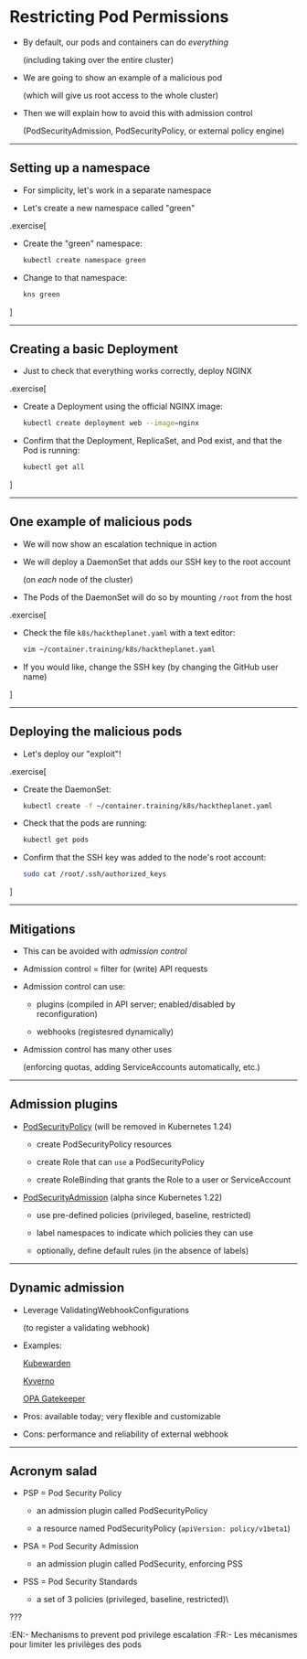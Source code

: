 # Restricting Pod Permissions

- By default, our pods and containers can do *everything*

  (including taking over the entire cluster)

- We are going to show an example of a malicious pod

  (which will give us root access to the whole cluster)

- Then we will explain how to avoid this with admission control

  (PodSecurityAdmission, PodSecurityPolicy, or external policy engine)

---

## Setting up a namespace

- For simplicity, let's work in a separate namespace

- Let's create a new namespace called "green"

.exercise[

- Create the "green" namespace:
  ```bash
  kubectl create namespace green
  ```

- Change to that namespace:
  ```bash
  kns green
  ```

]

---

## Creating a basic Deployment

- Just to check that everything works correctly, deploy NGINX

.exercise[

- Create a Deployment using the official NGINX image:
  ```bash
  kubectl create deployment web --image=nginx
  ```

- Confirm that the Deployment, ReplicaSet, and Pod exist, and that the Pod is running:
  ```bash
  kubectl get all
  ```

]

---

## One example of malicious pods

- We will now show an escalation technique in action

- We will deploy a DaemonSet that adds our SSH key to the root account

  (on *each* node of the cluster)

- The Pods of the DaemonSet will do so by mounting `/root` from the host

.exercise[

- Check the file `k8s/hacktheplanet.yaml` with a text editor:
  ```bash
  vim ~/container.training/k8s/hacktheplanet.yaml
  ```

- If you would like, change the SSH key (by changing the GitHub user name)

]

---

## Deploying the malicious pods

- Let's deploy our "exploit"!

.exercise[

- Create the DaemonSet:
  ```bash
  kubectl create -f ~/container.training/k8s/hacktheplanet.yaml
  ```

- Check that the pods are running:
  ```bash
  kubectl get pods
  ```

- Confirm that the SSH key was added to the node's root account:
  ```bash
  sudo cat /root/.ssh/authorized_keys
  ```

]

---

## Mitigations

- This can be avoided with *admission control*

- Admission control = filter for (write) API requests

- Admission control can use:

  - plugins (compiled in API server; enabled/disabled by reconfiguration)

  - webhooks (registesred dynamically)

- Admission control has many other uses

  (enforcing quotas, adding ServiceAccounts automatically, etc.)

---

## Admission plugins

- [PodSecurityPolicy](https://kubernetes.io/docs/concepts/policy/pod-security-policy/) (will be removed in Kubernetes 1.24)

  - create PodSecurityPolicy resources

  - create Role that can `use` a PodSecurityPolicy

  - create RoleBinding that grants the Role to a user or ServiceAccount

- [PodSecurityAdmission](https://kubernetes.io/docs/concepts/security/pod-security-admission/) (alpha since Kubernetes 1.22)

  - use pre-defined policies (privileged, baseline, restricted)

  - label namespaces to indicate which policies they can use

  - optionally, define default rules (in the absence of labels)

---

## Dynamic admission

- Leverage ValidatingWebhookConfigurations

  (to register a validating webhook)

- Examples:

  [Kubewarden](https://www.kubewarden.io/)

  [Kyverno](https://kyverno.io/policies/pod-security/)

  [OPA Gatekeeper](https://github.com/open-policy-agent/gatekeeper)

- Pros: available today; very flexible and customizable

- Cons: performance and reliability of external webhook

---

## Acronym salad

- PSP = Pod Security Policy

  - an admission plugin called PodSecurityPolicy

  - a resource named PodSecurityPolicy (`apiVersion: policy/v1beta1`)

- PSA = Pod Security Admission

  - an admission plugin called PodSecurity, enforcing PSS

- PSS = Pod Security Standards

  - a set of 3 policies (privileged, baseline, restricted)\

???

:EN:- Mechanisms to prevent pod privilege escalation
:FR:- Les mécanismes pour limiter les privilèges des pods
